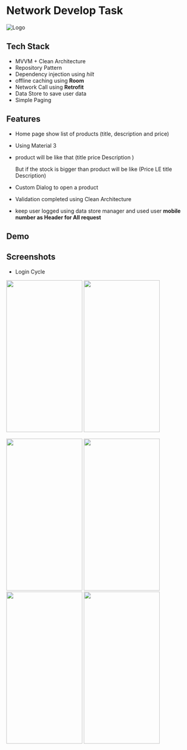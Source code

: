 
# Network Develop Task


![Logo](https://user-images.githubusercontent.com/52335429/182707688-787d93d7-a8c6-4f4e-b380-abc78c6b792f.png)


## Tech Stack

- MVVM + Clean Architecture 
- Repository Pattern 
- Dependency injection using *hilt*
- offline caching using **Room**
- Network Call using **Retrofit**
- Data Store to save user data 
- Simple Paging


## Features
- Home page show list of products (title, description and price)
- Using Material 3
- product will be like that (title  price Description  )
    
    But if the stock is bigger than product will be like (Price LE    title Description)

- Custom Dialog to open a product
- Validation completed using Clean Architecture
- keep user logged using data store manager and used user **mobile number as Header for All request**


## Demo





## Screenshots
- Login Cycle

<img src ="https://user-images.githubusercontent.com/52335429/182723509-401c1061-0575-4e30-bc3e-d6f268a70708.jpg" width="200" height="400">       <img src ="https://user-images.githubusercontent.com/52335429/182725664-570e8d08-b6cc-48ac-8e9d-f53143f5a5ee.jpg" width="200" height="400">


<img src ="https://user-images.githubusercontent.com/52335429/182708453-7b986603-32e8-4abc-8b91-5e7134d3df66.jpg" width="200" height="400">  <img src ="https://user-images.githubusercontent.com/52335429/182708442-f584a1a3-2415-4302-9c8e-94a88697ea88.jpg" width="200" height="400">  <img src ="https://user-images.githubusercontent.com/52335429/182708435-73514e61-9cdb-4682-800b-41d5342a8d68.jpg" width="200" height="400">  <img src ="https://user-images.githubusercontent.com/52335429/182726007-efab60b4-6955-4667-9214-dcedd0d9ca1f.jpg" width="200" height="400">





